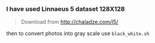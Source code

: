 ### I have used Linnaeus 5 dataset 128X128
> Download from  http://chaladze.com/l5/

then to convert photos into gray scale use ```black_white.sh```
